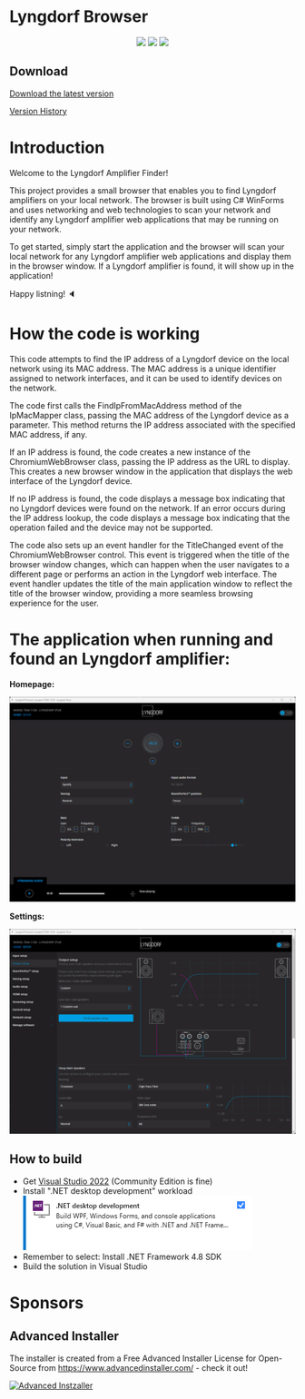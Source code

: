 ﻿# Lyngdorf Browser

<p align="center">
  <a href="https://github.com/michaelmsonne/LyngdorfBrowser"><img src="https://img.shields.io/github/languages/top/michaelmsonne/LyngdorfBrowser.svg"></a>
  <a href="https://github.com/michaelmsonne/LyngdorfBrowser"><img src="https://img.shields.io/github/languages/code-size/michaelmsonne/LyngdorfBrowser.svg"></a>
  <a href="https://github.com/michaelmsonne/LyngdorfBrowser"><img src="https://img.shields.io/github/downloads/michaelmsonne/LyngdorfBrowser/total.svg"></a>
</p>

## Download

[Download the latest version](../../releases/latest)

[Version History](CHANGELOG.md)

# Introduction 
Welcome to the Lyngdorf Amplifier Finder!

This project provides a small browser that enables you to find Lyngdorf amplifiers on your local network. The browser is built using C# WinForms and uses networking and web technologies to scan your network and identify any Lyngdorf amplifier web applications that may be running on your network.

To get started, simply start the application and the browser will scan your local network for any Lyngdorf amplifier web applications and display them in the browser window. If a Lyngdorf amplifier is found, it will show up in the application!

Happy listning! 🔈

# How the code is working
This code attempts to find the IP address of a Lyngdorf device on the local network using its MAC address. The MAC address is a unique identifier assigned to network interfaces, and it can be used to identify devices on the network.

The code first calls the FindIpFromMacAddress method of the IpMacMapper class, passing the MAC address of the Lyngdorf device as a parameter. This method returns the IP address associated with the specified MAC address, if any.

If an IP address is found, the code creates a new instance of the ChromiumWebBrowser class, passing the IP address as the URL to display. This creates a new browser window in the application that displays the web interface of the Lyngdorf device.

If no IP address is found, the code displays a message box indicating that no Lyngdorf devices were found on the network. If an error occurs during the IP address lookup, the code displays a message box indicating that the operation failed and the device may not be supported.

The code also sets up an event handler for the TitleChanged event of the ChromiumWebBrowser control. This event is triggered when the title of the browser window changes, which can happen when the user navigates to a different page or performs an action in the Lyngdorf web interface. The event handler updates the title of the main application window to reflect the title of the browser window, providing a more seamless browsing experience for the user.

# The application when running and found an Lyngdorf amplifier:

**Homepage:**

![Screenshot](docs/lyngdorf-homepage.jpg)

**Settings:**

![Screenshot](docs/lyngdorf-settings.jpg)

## How to build

- Get [Visual Studio 2022](https://visualstudio.microsoft.com/vs/community/) (Community Edition is fine)
- Install ".NET desktop development" workload  
  ![dotnet-desktop-develoment.png](docs/dotnet-desktop-develoment.png)
- Remember to select: Install .NET Framework 4.8 SDK
- Build the solution in Visual Studio

# Sponsors
## Advanced Installer
The installer is created from a Free Advanced Installer License for Open-Source from <a href="https://www.advancedinstaller.com/" target="_blank">https://www.advancedinstaller.com/</a> - check it out!

[<img src="https://cdn.advancedinstaller.com/svg/pressinfo/AiLogoColor.svg" title="Advanced Installer" alt="Advanced Instzaller" height="120"/>](https://www.advancedinstaller.com/)